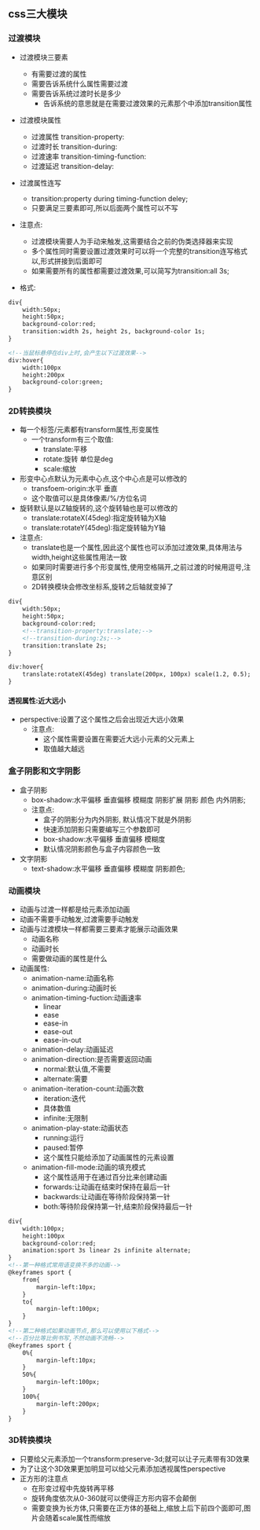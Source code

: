## css三大模块
### 过渡模块
- 过渡模块三要素
	- 有需要过渡的属性
	- 需要告诉系统什么属性需要过渡
	- 需要告诉系统过渡时长是多少
		- 告诉系统的意思就是在需要过渡效果的元素那个中添加transition属性

- 过渡模块属性
	- 过渡属性 transition-property:
	- 过渡时长 transition-during:
	- 过渡速率 transition-timing-function:
	- 过渡延迟 transition-delay:
- 过渡属性连写
	- transition:property during timing-function deley;
	- 只要满足三要素即可,所以后面两个属性可以不写
- 注意点:
	- 过渡模块需要人为手动来触发,这需要结合之前的伪类选择器来实现
	- 多个属性同时需要设置过渡效果时可以将一个完整的transition连写格式以,形式拼接到后面即可
	- 如果需要所有的属性都需要过渡效果,可以简写为transition:all 3s;
- 格式:

```html
div{
	width:50px;
	height:50px;
	background-color:red;
	transition:width 2s, height 2s, background-color 1s;
}

<!--当鼠标悬停在div上时,会产生以下过渡效果-->
div:hover{
	width:100px
	height:200px
	background-color:green;
}
```
### 2D转换模块
- 每一个标签/元素都有transform属性,形变属性
	- 一个transform有三个取值:
		- translate:平移
		- rotate:旋转 单位是deg
		- scale:缩放
- 形变中心点默认为元素中心点,这个中心点是可以修改的
	- transfoem-origin:水平 垂直
	- 这个取值可以是具体像素/%/方位名词
- 旋转默认是以Z轴旋转的,这个旋转轴也是可以修改的
	- translate:rotateX(45deg):指定旋转轴为X轴
	- translate:rotateY(45deg):指定旋转轴为Y轴
- 注意点:
	- translate也是一个属性,因此这个属性也可以添加过渡效果,具体用法与width,height这些属性用法一致
	- 如果同时需要进行多个形变属性,使用空格隔开,之前过渡的时候用逗号,注意区别
	- 2D转换模块会修改坐标系,旋转之后轴就变掉了

```html
div{
	width:50px;
	height:50px;
	background-color:red;
	<!--transition-property:translate;-->
	<!--transition-during:2s;-->
	transition:translate 2s;
}

div:hover{
	translate:rotateX(45deg) translate(200px, 100px) scale(1.2, 0.5);
}
```
#### 透视属性:近大远小
- perspective:设置了这个属性之后会出现近大远小效果
	- 注意点:
		- 这个属性需要设置在需要近大远小元素的父元素上
		- 取值越大越远
		
### 盒子阴影和文字阴影
- 盒子阴影
	- box-shadow:水平偏移 垂直偏移 模糊度 阴影扩展 阴影 颜色 内外阴影;
	- 注意点:
		- 盒子的阴影分为内外阴影, 默认情况下就是外阴影
		- 快速添加阴影只需要编写三个参数即可
		- box-shadow:水平偏移 垂直偏移 模糊度
		- 默认情况阴影颜色与盒子内容颜色一致
- 文字阴影
	- text-shadow:水平偏移 垂直偏移 模糊度 阴影颜色;
		
### 动画模块
- 动画与过渡一样都是给元素添加动画
- 动画不需要手动触发,过渡需要手动触发
- 动画与过渡模块一样都需要三要素才能展示动画效果
	- 动画名称
	- 动画时长
	- 需要做动画的属性是什么
-  动画属性:
	- animation-name:动画名称
	- animation-during:动画时长
	- animation-timing-fuction:动画速率 
		- linear
		- ease
		- ease-in
		- ease-out
		- ease-in-out
	- animation-delay:动画延迟
	- animation-direction:是否需要返回动画
		- normal:默认值,不需要
		- alternate:需要
	- animation-iteration-count:动画次数
		- iteration:迭代
		- 具体数值
		- infinite:无限制
	- animation-play-state:动画状态
		- running:运行
		- paused:暂停
		- 这个属性只能给添加了动画属性的元素设置
	- animation-fill-mode:动画的填充模式
		- 这个属性适用于在通过百分比来创建动画
		- forwards:让动画在结束时保持在最后一针
		- backwards:让动画在等待阶段保持第一针
		- both:等待阶段保持第一针,结束阶段保持最后一针
		
```html
div{
	width:100px;
	height:100px
	background-color:red;
	animation:sport 3s linear 2s infinite alternate;
}
<!--第一种格式常用语变换不多的动画-->
@keyframes sport {
	from{
		margin-left:10px;
	}
	to{
		margin-left:100px;
	}
}
<!--第二种格式如果动画节点,那么可以使用以下格式-->
<!--百分比等比例书写,不然动画不流畅-->
@keyframes sport {
	0%{
		margin-left:10px;
	}
	50%{
		margin-left:100px;
	}
	100%{
		margin-left:200px;
	}
}
```

### 3D转换模块
- 只要给父元素添加一个transform:preserve-3d;就可以让子元素带有3D效果
- 为了让这个3D效果更加明显可以给父元素添加透视属性perspective
- 正方形的注意点
	- 在形变过程中先旋转再平移
	- 旋转角度依次从0-360就可以使得正方形内容不会颠倒
	- 需要变换为长方体,只需要在正方体的基础上,缩放上后下前四个面即可,图片会随着scale属性而缩放
	
	